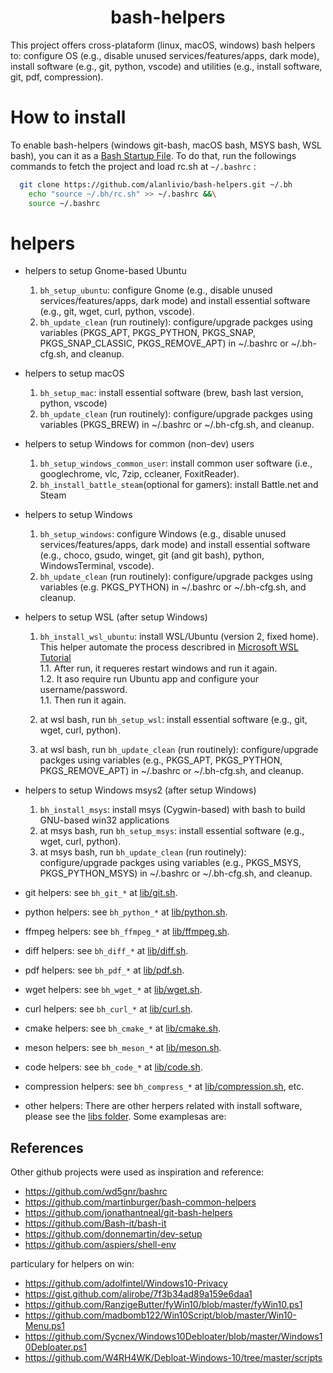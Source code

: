 <h1 align="center">bash-helpers</h1>

This project offers cross-plataform (linux, macOS, windows) bash helpers to: configure OS (e.g., disable unused services/features/apps, dark mode), install software (e.g., git, python, vscode) and utilities (e.g., install software, git, pdf, compression).

# How to install

To enable bash-helpers (windows git-bash, macOS bash, MSYS bash, WSL bash), you can it as  a [Bash Startup File](https://www.gnu.org/software/bash/manual/html_node/Bash-Startup-Files.html). To do that, run the followings commands to fetch the project and load rc.sh at `~/.bashrc` :

```bash
  git clone https://github.com/alanlivio/bash-helpers.git ~/.bh
    echo "source ~/.bh/rc.sh" >> ~/.bashrc &&\
    source ~/.bashrc
  ```

# helpers
* helpers to setup Gnome-based Ubuntu  
  1. `bh_setup_ubuntu`: configure Gnome (e.g., disable unused services/features/apps, dark mode) and install essential software (e.g., git, wget, curl, python, vscode).
  2. `bh_update_clean` (run routinely): configure/upgrade packges using variables (PKGS_APT, PKGS_PYTHON, PKGS_SNAP, PKGS_SNAP_CLASSIC, PKGS_REMOVE_APT) in ~/.bashrc or ~/.bh-cfg.sh, and cleanup.

* helpers to setup macOS  
  1. `bh_setup_mac`: install essential software (brew, bash last version, python, vscode)
  2. `bh_update_clean` (run routinely): configure/upgrade packges using variables (PKGS_BREW) in ~/.bashrc or ~/.bh-cfg.sh, and cleanup.

* helpers to setup Windows for common (non-dev) users
  1. `bh_setup_windows_common_user`: install common user software (i.e., googlechrome, vlc, 7zip, ccleaner, FoxitReader).
  2. `bh_install_battle_steam`(optional for gamers): install Battle.net and Steam

* helpers to setup Windows
  1. `bh_setup_windows`: configure Windows (e.g., disable unused services/features/apps, dark mode) and install essential software (e.g., choco, gsudo, winget, git (and git bash), python, WindowsTerminal, vscode).
  2. `bh_update_clean` (run routinely): configure/upgrade packges using variables (e.g. PKGS_PYTHON) in ~/.bashrc or ~/.bh-cfg.sh, and cleanup.

* helpers to setup WSL (after setup Windows)
  1. `bh_install_wsl_ubuntu`: install WSL/Ubuntu (version 2, fixed home). This helper automate the process describred in [Microsoft WSL Tutorial](https://docs.microsoft.com/en-us/windows/wsl/wsl2-install)  
    1.1. After run, it requeres restart windows and run it again.  
    1.2. It aso require run Ubuntu app and configure your username/password.  
    1.1. Then run it again.

  2. at wsl bash, run `bh_setup_wsl`: install essential software (e.g., git, wget, curl, python).
  3. at wsl bash, run `bh_update_clean` (run routinely): configure/upgrade packges using variables (e.g., PKGS_APT, PKGS_PYTHON, PKGS_REMOVE_APT) in ~/.bashrc or ~/.bh-cfg.sh, and cleanup.

* helpers to setup Windows msys2 (after setup Windows)
  1. `bh_install_msys`: install msys (Cygwin-based) with bash to build GNU-based win32 applications
  2. at msys bash, run `bh_setup_msys`: install essential software (e.g., wget, curl, python).
  3. at msys bash, run `bh_update_clean` (run routinely): configure/upgrade packges using variables (e.g., PKGS_MSYS, PKGS_PYTHON_MSYS) in ~/.bashrc or ~/.bh-cfg.sh, and cleanup.
* git helpers: see `bh_git_*` at [lib/git.sh](lib/git.sh).
* python helpers: see `bh_python_*` at [lib/python.sh](lib/python.sh).
* ffmpeg helpers: see `bh_ffmpeg_*` at [lib/ffmpeg.sh](lib/ffmpeg.sh).
* diff helpers: see `bh_diff_*` at [lib/diff.sh](lib/diff.sh).
* pdf helpers: see `bh_pdf_*` at [lib/pdf.sh](lib/pdf.sh).
* wget helpers: see `bh_wget_*` at [lib/wget.sh](lib/wget.sh).
* curl helpers: see `bh_curl_*` at [lib/curl.sh](lib/curl.sh).
* cmake helpers: see `bh_cmake_*` at [lib/cmake.sh](lib/cmake.sh).
* meson helpers: see `bh_meson_*` at [lib/meson.sh](lib/meson.sh).
* code helpers: see `bh_code_*` at [lib/code.sh](lib/code.sh).
* compression helpers: see `bh_compress_*` at [lib/compression.sh](lib/compression.sh), etc.
* other helpers: There are other herpers related with install software, please see the [libs folder](lib/). Some examplesas are:

## References

Other github projects were used as inspiration and reference:

* https://github.com/wd5gnr/bashrc
* https://github.com/martinburger/bash-common-helpers
* https://github.com/jonathantneal/git-bash-helpers
* https://github.com/Bash-it/bash-it
* https://github.com/donnemartin/dev-setup
* https://github.com/aspiers/shell-env

particulary for helpers on win:

* https://github.com/adolfintel/Windows10-Privacy
* https://gist.github.com/alirobe/7f3b34ad89a159e6daa1
* https://github.com/RanzigeButter/fyWin10/blob/master/fyWin10.ps1
* https://github.com/madbomb122/Win10Script/blob/master/Win10-Menu.ps1
* https://github.com/Sycnex/Windows10Debloater/blob/master/Windows10Debloater.ps1
* https://github.com/W4RH4WK/Debloat-Windows-10/tree/master/scripts
